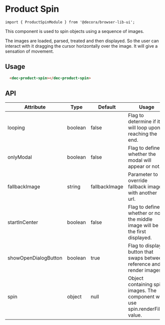 # Product Spin
`import { ProductSpinModule } from '@decora/browser-lib-ui';`

This component is used to spin objects using a sequence of images.

The images are loaded, parsed, treated and then displayed. So the user can interact with it dragging the cursor horizontally over the image. It will give a sensation of movement.

## Usage

```html
  <dec-product-spin></dec-product-spin>
```

## API

| Attribute            | Type    | Default       | Usage                                                                         |
|----------------------|---------|---------------|-------------------------------------------------------------------------------|
| looping              | boolean | false         | Flag to determine if it will loop upon reaching the end.                      |
| onlyModal            | boolean | false         | Flag to define whether the modal will appear or not.                          |
| fallbackImage        | string  | fallbackImage | Parameter to override fallback image with another url.                        |
| startInCenter        | boolean | false         | Flag to define whether or not the middle image will be the first displayed.   |
| showOpenDialogButton | boolean | true          | Flag to display button that swaps between reference and render images.        |
| spin                 | object  | null          | Object containing spin images. The component will use spin.renderFiles value. |
